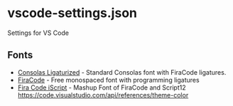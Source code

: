 # vscode-settings.json
Settings for VS Code

## Fonts
- [Consolas Ligaturized](https://github.com/somq/consolas-ligaturized) - Standard Consolas font with FiraCode ligatures.
- [FiraCode](https://github.com/tonsky/FiraCode) - Free monospaced font with programming ligatures
- [Fira Code iScript](https://github.com/kencrocken/FiraCodeiScript) - Mashup Font of FiraCode and Script12
https://code.visualstudio.com/api/references/theme-color
